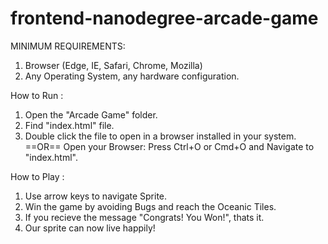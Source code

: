 frontend-nanodegree-arcade-game
===============================

MINIMUM REQUIREMENTS:

1. Browser (Edge, IE, Safari, Chrome, Mozilla)
2. Any Operating System, any hardware configuration.

How to Run :

1. Open the "Arcade Game" folder.
2. Find "index.html" file.
3. Double click the file to open in a browser installed in your system.
                               ==OR==
   Open your Browser: Press Ctrl+O or Cmd+O and Navigate to "index.html".

How to Play :

1. Use arrow keys to navigate Sprite.
2. Win the game by avoiding Bugs and reach the Oceanic Tiles.
3. If you recieve the message "Congrats! You Won!", thats it. 
4. Our sprite can now live happily!
